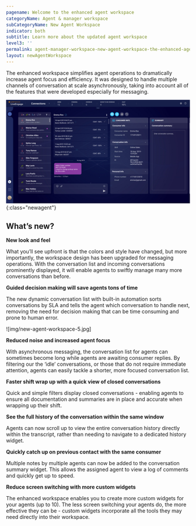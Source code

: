 ```yaml
---
pagename: Welcome to the enhanced agent workspace
categoryName: Agent & manager workspace
subCategoryName: New Agent Workspace
indicator: both
subtitle: Learn more about the updated agent workspace
level3: ''
permalink: agent-manager-workspace-new-agent-workspace-the-enhanced-agent-workspace.html
layout: newAgentWorkspace
---
```


The enhanced workspace simplifies agent operations to dramatically increase agent focus and efficiency. It was designed to handle multiple channels of conversation at scale asynchronously, taking into account all of the features that were developed especially for messaging.


![alt text](/img/new-agent-workspace-5.jpg){:class="newagent"}

## What’s new?

**New look and feel**

What you’ll see upfront is that the colors and style have changed, but more importantly, the workspace design has been upgraded for messaging operations. With the conversation list and incoming conversations prominently displayed, it will enable agents to swiftly manage many more conversations than before.

**Guided decision making will save agents tons of time**

The new dynamic conversation list with built-in automation sorts conversations by SLA and tells the agent which conversation to handle next, removing the need for decision making that can be time consuming and prone to human error.

![img/new-agent-workspace-5.jpg]

**Reduced noise and increased agent focus**

With asynchronous messaging, the conversation list for agents can sometimes become long while agents are awaiting consumer replies. By filtering our the ‘idle’ conversations, or those that do not require immediate attention, agents can easily tackle a shorter, more focused conversation list.  

**Faster shift wrap up with a quick view of closed conversations**

Quick and simple filters display closed conversations - enabling agents to ensure all documentation and summaries are in place and accurate when wrapping up their shift.

**See the full history of the conversation within the same window**

Agents can now scroll up to view the entire conversation history directly within the transcript, rather than needing to navigate to a dedicated history widget.

**Quickly catch up on previous contact with the same consumer**

Multiple notes by multiple agents can now be added to the conversation summary widget. This allows the assigned agent to view a log of comments and quickly get up to speed.

**Reduce screen switching with more custom widgets**

The enhanced workspace enables you to create more custom widgets for your agents (up to 10). The less screen switching your agents do, the more effective they can be - custom widgets incorporate all the tools they may need directly into their workspace.
